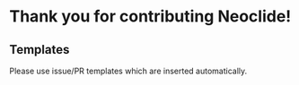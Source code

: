 Thank you for contributing Neoclide!
=========================================

## Templates

Please use issue/PR templates which are inserted automatically.

